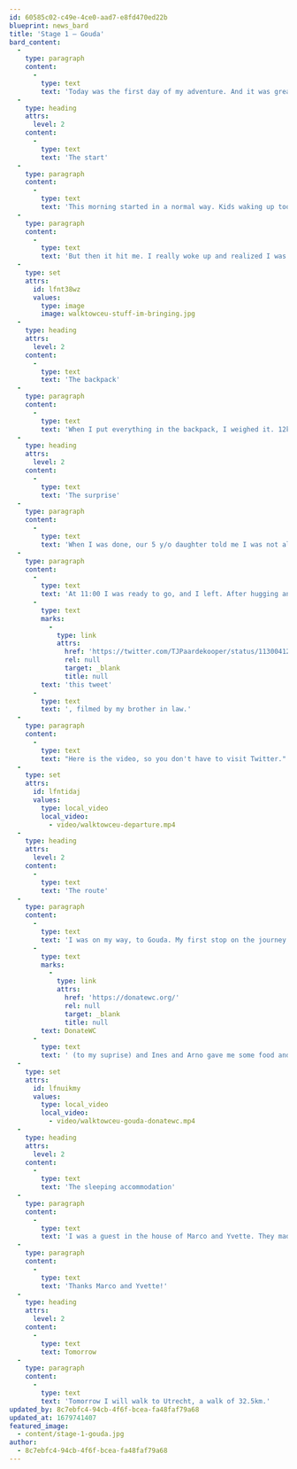 ```yaml
---
id: 60585c02-c49e-4ce0-aad7-e8fd470ed22b
blueprint: news_bard
title: 'Stage 1 – Gouda'
bard_content:
  -
    type: paragraph
    content:
      -
        type: text
        text: 'Today was the first day of my adventure. And it was great!'
  -
    type: heading
    attrs:
      level: 2
    content:
      -
        type: text
        text: 'The start'
  -
    type: paragraph
    content:
      -
        type: text
        text: 'This morning started in a normal way. Kids waking up too early, dog started barking because the kids woke up early, and me annoyed because, well you get where I’m going…'
  -
    type: paragraph
    content:
      -
        type: text
        text: 'But then it hit me. I really woke up and realized I was going to start something very exciting today. The start of Walk to WordCamp Europe. I got out of bed, took a shower, put on my walking clothes, and we all had breakfast. Nothing strange here, but then I had to start packing, put all that stuff I arranged so neatly in the bag, and not besides it.'
  -
    type: set
    attrs:
      id: lfnt38wz
      values:
        type: image
        image: walktowceu-stuff-im-bringing.jpg
  -
    type: heading
    attrs:
      level: 2
    content:
      -
        type: text
        text: 'The backpack'
  -
    type: paragraph
    content:
      -
        type: text
        text: 'When I put everything in the backpack, I weighed it. 12kg. Wow. Did not expect that. Ah well, I only had to add 2 liters of water, so the bag is 14kg in total. Let’s grow some muscles and do this.'
  -
    type: heading
    attrs:
      level: 2
    content:
      -
        type: text
        text: 'The surprise'
  -
    type: paragraph
    content:
      -
        type: text
        text: 'When I was done, our 5 y/o daughter told me I was not allowed to open the door, only she could do that… OK, this is suspicious, and I like that! So a few minutes later, my parents, my sister and brother in law joined us, followed by the parents of my wife. I was filled with positive emotions, and was really happy they all were here to say goodbye.'
  -
    type: paragraph
    content:
      -
        type: text
        text: 'At 11:00 I was ready to go, and I left. After hugging and kissing all my loved ones, I was on my way. And of course I forgot to enable Strava, so I missed the first 200m. You can see my departure in '
      -
        type: text
        marks:
          -
            type: link
            attrs:
              href: 'https://twitter.com/TJPaardekooper/status/1130041249816354816'
              rel: null
              target: _blank
              title: null
        text: 'this tweet'
      -
        type: text
        text: ', filmed by my brother in law.'
  -
    type: paragraph
    content:
      -
        type: text
        text: "Here is the video, so you don't have to visit Twitter."
  -
    type: set
    attrs:
      id: lfntidaj
      values:
        type: local_video
        local_video:
          - video/walktowceu-departure.mp4
  -
    type: heading
    attrs:
      level: 2
    content:
      -
        type: text
        text: 'The route'
  -
    type: paragraph
    content:
      -
        type: text
        text: 'I was on my way, to Gouda. My first stop on the journey to Berlin. I had a good feeling, and after 2km, I had to refactor my pants. It was too warm to walk with long legs (of my pants). When I got to Gouda I was welcomed by Team '
      -
        type: text
        marks:
          -
            type: link
            attrs:
              href: 'https://donatewc.org/'
              rel: null
              target: _blank
              title: null
        text: DonateWC
      -
        type: text
        text: ' (to my suprise) and Ines and Arno gave me some food and drinks for the past few km of my route.'
  -
    type: set
    attrs:
      id: lfnuikmy
      values:
        type: local_video
        local_video:
          - video/walktowceu-gouda-donatewc.mp4
  -
    type: heading
    attrs:
      level: 2
    content:
      -
        type: text
        text: 'The sleeping accommodation'
  -
    type: paragraph
    content:
      -
        type: text
        text: 'I was a guest in the house of Marco and Yvette. They made me feel at home, prepared a nice diner and we talk a lot. This was my first time sleeping at someone else’s house, and they couldn’t have made it more comforting. I’m looking forward to breakfast!'
  -
    type: paragraph
    content:
      -
        type: text
        text: 'Thanks Marco and Yvette!'
  -
    type: heading
    attrs:
      level: 2
    content:
      -
        type: text
        text: Tomorrow
  -
    type: paragraph
    content:
      -
        type: text
        text: 'Tomorrow I will walk to Utrecht, a walk of 32.5km.'
updated_by: 8c7ebfc4-94cb-4f6f-bcea-fa48faf79a68
updated_at: 1679741407
featured_image:
  - content/stage-1-gouda.jpg
author:
  - 8c7ebfc4-94cb-4f6f-bcea-fa48faf79a68
---
```

